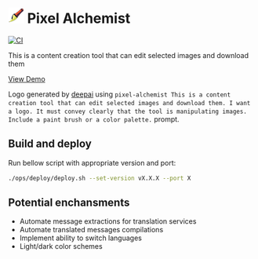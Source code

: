 # ![logo](./public/favicon-32x32.png) Pixel Alchemist

[![CI](https://github.com/moshensky/pixel-alchemist/actions/workflows/ci.yml/badge.svg)](https://github.com/moshensky/pixel-alchemist/actions/workflows/ci.yml)

This is a content creation tool that can edit selected images and download them

[View Demo](https://pixel-alchemist.moshensky.com)

Logo generated by [deepai](https://deepai.org/machine-learning-model/text2img) using `pixel-alchemist This is a content creation tool that can edit selected images and download them. I want a logo. It must convey clearly that the tool is manipulating images. Include a paint brush or a color palette.` prompt.

## Build and deploy

Run bellow script with appropriate version and port:

```sh
./ops/deploy/deploy.sh --set-version vX.X.X --port X
```

## Potential enchansments

- Automate message extractions for translation services
- Automate translated messages compilations
- Implement ability to switch languages
- Light/dark color schemes

